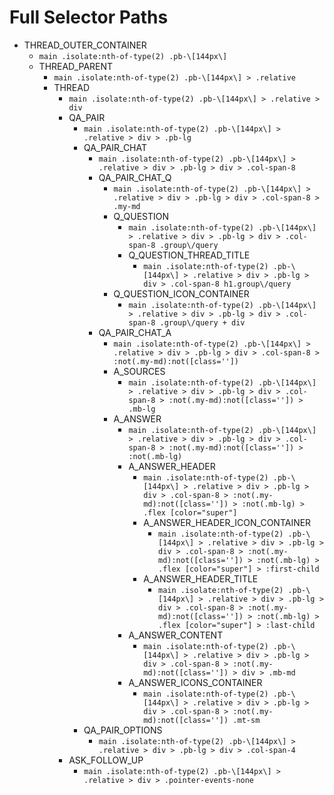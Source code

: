 # Full Selector Paths

- THREAD_OUTER_CONTAINER
  - `main .isolate:nth-of-type(2) .pb-\[144px\]`
  - THREAD_PARENT
    - `main .isolate:nth-of-type(2) .pb-\[144px\] > .relative`
    - THREAD
      - `main .isolate:nth-of-type(2) .pb-\[144px\] > .relative > div`
      - QA_PAIR
        - `main .isolate:nth-of-type(2) .pb-\[144px\] > .relative > div > .pb-lg`
        - QA_PAIR_CHAT
          - `main .isolate:nth-of-type(2) .pb-\[144px\] > .relative > div > .pb-lg > div > .col-span-8`
          - QA_PAIR_CHAT_Q
            - `main .isolate:nth-of-type(2) .pb-\[144px\] > .relative > div > .pb-lg > div > .col-span-8 > .my-md`
            - Q_QUESTION
              - `main .isolate:nth-of-type(2) .pb-\[144px\] > .relative > div > .pb-lg > div > .col-span-8 .group\/query`
              - Q_QUESTION_THREAD_TITLE
                - `main .isolate:nth-of-type(2) .pb-\[144px\] > .relative > div > .pb-lg > div > .col-span-8 h1.group\/query`
            - Q_QUESTION_ICON_CONTAINER
              - `main .isolate:nth-of-type(2) .pb-\[144px\] > .relative > div > .pb-lg > div > .col-span-8 .group\/query + div`
          - QA_PAIR_CHAT_A
            - `main .isolate:nth-of-type(2) .pb-\[144px\] > .relative > div > .pb-lg > div > .col-span-8 > :not(.my-md):not([class=''])`
            - A_SOURCES
              - `main .isolate:nth-of-type(2) .pb-\[144px\] > .relative > div > .pb-lg > div > .col-span-8 > :not(.my-md):not([class='']) > .mb-lg`
            - A_ANSWER
              - `main .isolate:nth-of-type(2) .pb-\[144px\] > .relative > div > .pb-lg > div > .col-span-8 > :not(.my-md):not([class='']) > :not(.mb-lg)`
              - A_ANSWER_HEADER
                - `main .isolate:nth-of-type(2) .pb-\[144px\] > .relative > div > .pb-lg > div > .col-span-8 > :not(.my-md):not([class='']) > :not(.mb-lg) > .flex [color="super"]`
                - A_ANSWER_HEADER_ICON_CONTAINER
                  - `main .isolate:nth-of-type(2) .pb-\[144px\] > .relative > div > .pb-lg > div > .col-span-8 > :not(.my-md):not([class='']) > :not(.mb-lg) > .flex [color="super"] > :first-child`
                - A_ANSWER_HEADER_TITLE
                  - `main .isolate:nth-of-type(2) .pb-\[144px\] > .relative > div > .pb-lg > div > .col-span-8 > :not(.my-md):not([class='']) > :not(.mb-lg) > .flex [color="super"] > :last-child`
              - A_ANSWER_CONTENT
                - `main .isolate:nth-of-type(2) .pb-\[144px\] > .relative > div > .pb-lg > div > .col-span-8 > :not(.my-md):not([class='']) > div > .mb-md`
              - A_ANSWER_ICONS_CONTAINER
                - `main .isolate:nth-of-type(2) .pb-\[144px\] > .relative > div > .pb-lg > div > .col-span-8 > :not(.my-md):not([class='']) .mt-sm`
        - QA_PAIR_OPTIONS
          - `main .isolate:nth-of-type(2) .pb-\[144px\] > .relative > div > .pb-lg > div > .col-span-4`
      - ASK_FOLLOW_UP
        - `main .isolate:nth-of-type(2) .pb-\[144px\] > .relative > div > .pointer-events-none`
